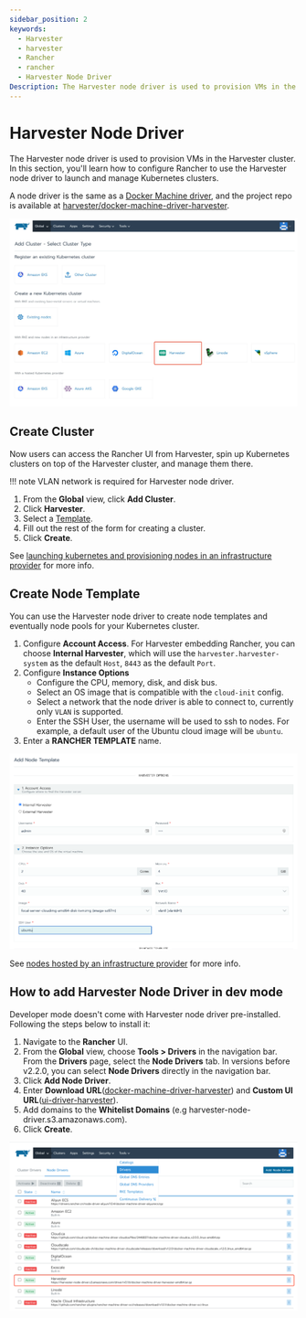 ```yaml
---
sidebar_position: 2
keywords:
  - Harvester
  - harvester
  - Rancher
  - rancher
  - Harvester Node Driver
Description: The Harvester node driver is used to provision VMs in the Harvester cluster. In this section, you'll learn how to configure Rancher to use the Harvester node driver to launch and manage Kubernetes clusters.
---
```


# Harvester Node Driver

The Harvester node driver is used to provision VMs in the Harvester cluster. In this section, you'll learn how to configure Rancher to use the Harvester node driver to launch and manage Kubernetes clusters.

A node driver is the same as a [Docker Machine driver](https://docs.docker.com/machine/drivers/), and the project repo is available at [harvester/docker-machine-driver-harvester](https://github.com/harvester/docker-machine-driver-harvester).

![](assets/add-cluster.png)

## Create Cluster

Now users can access the Rancher UI from Harvester, spin up Kubernetes clusters on top of the Harvester cluster, and manage them there.

!!! note
    VLAN network is required for Harvester node driver.

1. From the **Global** view, click **Add Cluster**.
1. Click **Harvester**.
1. Select a [Template](#create-node-template).
1. Fill out the rest of the form for creating a cluster.
1. Click **Create**.

See [launching kubernetes and provisioning nodes in an infrastructure provider](https://rancher.com/docs/rancher/v2.5/en/cluster-provisioning/#launching-kubernetes-and-provisioning-nodes-in-an-infrastructure-provider) for more info.

## Create Node Template

You can use the Harvester node driver to create node templates and eventually node pools for your Kubernetes cluster.

1. Configure  **Account Access**. For Harvester embedding Rancher, you can choose **Internal Harvester**,  which will use the  `harvester.harvester-system` as the default `Host`, `8443` as the default `Port`.
1. Configure **Instance Options**
    * Configure the CPU, memory, disk, and disk bus.
    * Select an OS image that is compatible with the `cloud-init` config.
    * Select a network that the node driver is able to connect to, currently only `VLAN` is supported.
    * Enter the SSH User, the username will be used to ssh to nodes. For example, a default user of the Ubuntu cloud image will be `ubuntu`.
1. Enter a **RANCHER TEMPLATE** name.

![](assets/node-template.png)

See [nodes hosted by an infrastructure provider](https://rancher.com/docs/rancher/v2.5/en/cluster-provisioning/rke-clusters/node-pools/) for more info.

## How to add Harvester Node Driver in dev mode

Developer mode doesn't come with Harvester node driver pre-installed. Following the steps below to install it:

1. Navigate to the **Rancher** UI.
1. From the **Global** view, choose **Tools > Drivers** in the navigation bar. From the **Drivers** page, select the **Node Drivers** tab. In versions before v2.2.0, you can select **Node Drivers** directly in the navigation bar.
1. Click **Add Node Driver**.
1. Enter **Download URL**([docker-machine-driver-harvester](https://harvester-node-driver.s3.amazonaws.com/driver/v0.1.6/docker-machine-driver-harvester-amd64.tar.gz)) and **Custom UI URL**([ui-driver-harvester](https://harvester-node-driver.s3.amazonaws.com/ui/v0.1.4/component.js)). 
1. Add domains to the **Whitelist Domains** (e.g harvester-node-driver.s3.amazonaws.com).
1. Click **Create**.

![](assets/node-driver.png)
